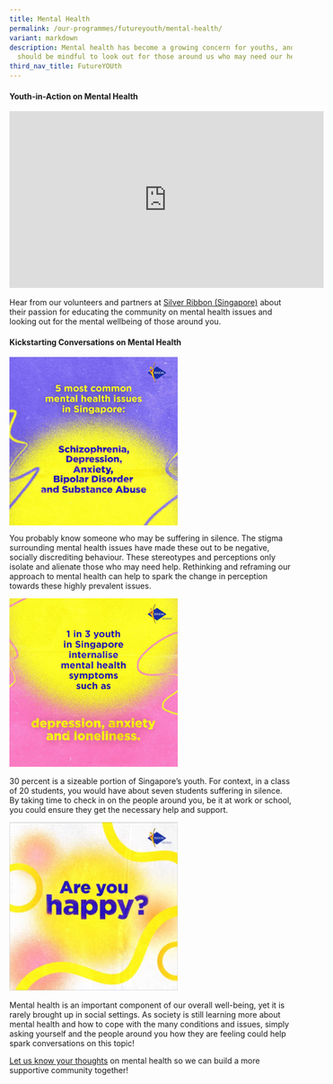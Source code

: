 ```yaml
---
title: Mental Health
permalink: /our-programmes/futureyouth/mental-health/
variant: markdown
description: Mental health has become a growing concern for youths, and we
  should be mindful to look out for those around us who may need our help.
third_nav_title: FutureYOUth
---
```

#### **Youth-in-Action on Mental Health**
 
<iframe allowfullscreen="" allow="accelerometer; autoplay; clipboard-write; encrypted-media; gyroscope; picture-in-picture; web-share" frameborder="0" title="YouTube video player" src="https://www.youtube.com/embed/-Q7Wiwa1B7g?si=uhUJs-cdRhxgkSMG" height="315" width="560"></iframe>

Hear from our volunteers and partners at [Silver Ribbon (Singapore)](https://www.silverribbonsingapore.com/) about their passion for educating the community on mental health issues and looking out for the mental wellbeing of those around you.

       

#### **Kickstarting Conversations on Mental Health**
   
<div style="text-align:;">
	  <a href="https://www.instagram.com/p/Cyid1zIvGgb/?igshid=MzRlODBiNWFlZA=="><img style="width:300px;display:inline-block" alt="" align="center" src="/images/MH_03.jpg"></a>   
  	
<a></a></div>
You probably know someone who may be suffering in silence. The stigma surrounding mental health issues have made these out to be negative, socially discrediting behaviour. These stereotypes and perceptions only isolate and alienate those who may need help. Rethinking and reframing our approach to mental health can help to spark the change in perception towards these highly prevalent issues.

<div style="text-align:;">
	  <a href="https://www.instagram.com/p/CyQcR5ItRWX/?igshid=MzRlODBiNWFlZA=="><img style="width:300px;display:inline-block" alt="" src="/images/MH_02.jpg"></a>   
  
<a></a></div>        

30 percent is a sizeable portion of Singapore’s youth. For context, in a class of 20 students, you would have about seven students suffering in silence. By taking time to check in on the people around you, be it at work or school, you could ensure they get the necessary help and support.

<div style="text-align:;">
	  <a href="https://www.instagram.com/reel/Cx-azgvJn3Z/?igshid=MzRlODBiNWFlZA=="><img style="width:300px;display:inline-block" alt="" src="/images/MH_01.JPG"></a>   
  
<a></a></div>

Mental health is an important component of our overall well-being, yet it is rarely brought up in social settings. As society is still learning more about mental health and how to cope with the many conditions and issues, simply asking yourself and the people around you how they are feeling could help spark conversations on this topic!

[Let us know your thoughts](https://share.oppi.live/01H6ZK5NB1JMZTA3Q15N8DDFWC) on mental health so we can build a more supportive community together!